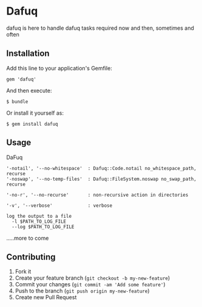 # Dafuq

dafuq is here to handle dafuq tasks required now and then, sometimes and often

## Installation

Add this line to your application's Gemfile:

    gem 'dafuq'

And then execute:

    $ bundle

Or install it yourself as:

    $ gem install dafuq

## Usage

DaFuq

    '-notail', '--no-whitespace'  : Dafuq::Code.notail no_whitespace_path, recurse
    '-noswap', '--no-temp-files'  : Dafuq::FileSystem.noswap no_swap_path, recurse

    '-no-r', '--no-recurse'       : non-recursive action in directories

    '-v', '--verbose'             : verbose

    log the output to a file
      -l $PATH_TO_LOG_FILE
      --log $PATH_TO_LOG_FILE

.....more to come


## Contributing

1. Fork it
2. Create your feature branch (`git checkout -b my-new-feature`)
3. Commit your changes (`git commit -am 'Add some feature'`)
4. Push to the branch (`git push origin my-new-feature`)
5. Create new Pull Request
